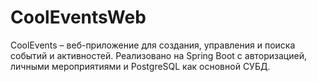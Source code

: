 # CoolEventsWeb
 CoolEvents – веб-приложение для создания, управления и поиска событий и активностей. Реализовано на Spring Boot с авторизацией, личными мероприятиями и PostgreSQL как основной СУБД.
